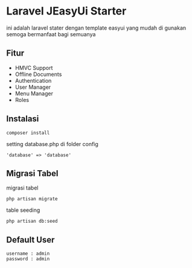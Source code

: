 # Laravel JEasyUi Starter


ini adalah laravel stater dengan template easyui yang mudah di gunakan semoga bermanfaat bagi semuanya

## Fitur

- HMVC Support
- Offline Documents
- Authentication
- User Manager
- Menu Manager
- Roles


## Instalasi

	composer install

setting database.php di folder config

	'database' => 'database' 

## Migrasi Tabel

migrasi tabel

	php artisan migrate

table seeding

	php artisan db:seed


## Default User

	username : admin
	password : admin


